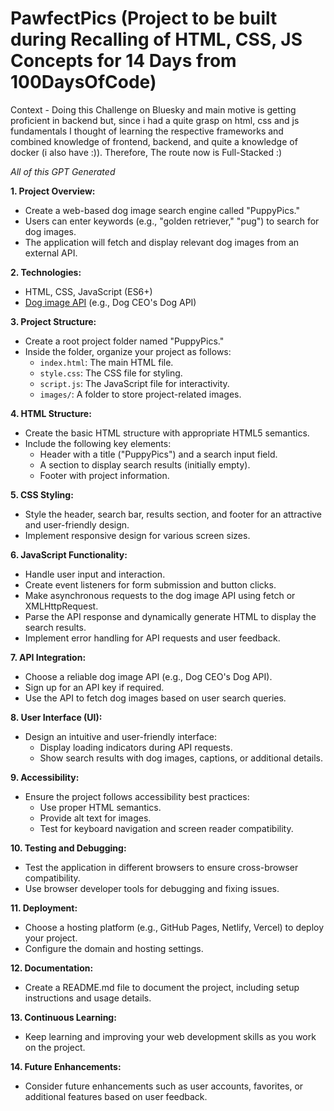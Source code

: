 # PawfectPics (Project to be built during Recalling of HTML, CSS, JS Concepts for 14 Days from 100DaysOfCode)

Context - Doing this Challenge on Bluesky and main motive is getting proficient in backend but, since i had a quite grasp on html, css and js fundamentals I thought of learning the respective frameworks and combined knowledge of frontend, backend, and quite a knowledge of docker (i also have :)). Therefore, The route now is Full-Stacked :)

*All of this GPT Generated*

**1. Project Overview:**

- Create a web-based dog image search engine called "PuppyPics."
- Users can enter keywords (e.g., "golden retriever," "pug") to search for dog images.
- The application will fetch and display relevant dog images from an external API.

**2. Technologies:**

- HTML, CSS, JavaScript (ES6+)
- [Dog image API](https://dog.ceo/dog-api/) (e.g., Dog CEO's Dog API)

**3. Project Structure:**

- Create a root project folder named "PuppyPics."
- Inside the folder, organize your project as follows:
  - `index.html`: The main HTML file.
  - `style.css`: The CSS file for styling.
  - `script.js`: The JavaScript file for interactivity.
  - `images/`: A folder to store project-related images.

**4. HTML Structure:**

- Create the basic HTML structure with appropriate HTML5 semantics.
- Include the following key elements:
  - Header with a title ("PuppyPics") and a search input field.
  - A section to display search results (initially empty).
  - Footer with project information.

**5. CSS Styling:**

- Style the header, search bar, results section, and footer for an attractive and user-friendly design.
- Implement responsive design for various screen sizes.

**6. JavaScript Functionality:**

- Handle user input and interaction.
- Create event listeners for form submission and button clicks.
- Make asynchronous requests to the dog image API using fetch or XMLHttpRequest.
- Parse the API response and dynamically generate HTML to display the search results.
- Implement error handling for API requests and user feedback.

**7. API Integration:**

- Choose a reliable dog image API (e.g., Dog CEO's Dog API).
- Sign up for an API key if required.
- Use the API to fetch dog images based on user search queries.

**8. User Interface (UI):**

- Design an intuitive and user-friendly interface:
  - Display loading indicators during API requests.
  - Show search results with dog images, captions, or additional details.

**9. Accessibility:**

- Ensure the project follows accessibility best practices:
  - Use proper HTML semantics.
  - Provide alt text for images.
  - Test for keyboard navigation and screen reader compatibility.

**10. Testing and Debugging:**

- Test the application in different browsers to ensure cross-browser compatibility.
- Use browser developer tools for debugging and fixing issues.

**11. Deployment:**

- Choose a hosting platform (e.g., GitHub Pages, Netlify, Vercel) to deploy your project.
- Configure the domain and hosting settings.

**12. Documentation:**

- Create a README.md file to document the project, including setup instructions and usage details.

**13. Continuous Learning:**

- Keep learning and improving your web development skills as you work on the project.

**14. Future Enhancements:**

- Consider future enhancements such as user accounts, favorites, or additional features based on user feedback.
